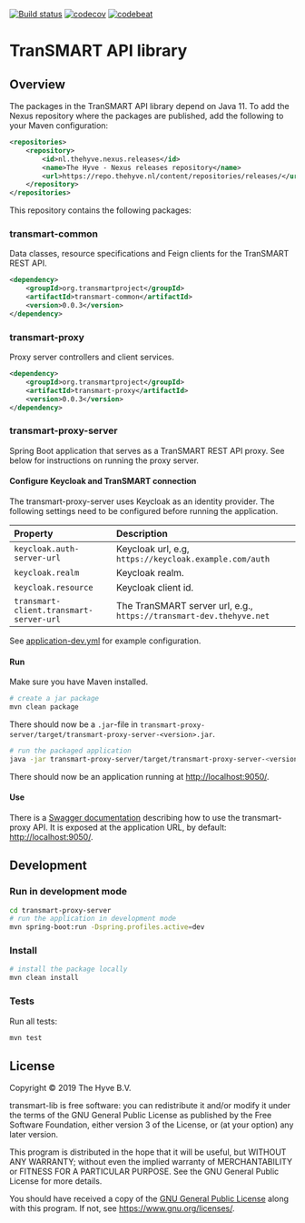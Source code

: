 [![Build status](https://travis-ci.org/thehyve/transmart-lib.svg?branch=master)](https://travis-ci.org/thehyve/transmart-lib/branches)
[![codecov](https://codecov.io/gh/thehyve/transmart-lib/branch/master/graph/badge.svg)](https://codecov.io/gh/thehyve/transmart-lib)
[![codebeat](https://codebeat.co/badges/a2b8dbaa-c40c-4045-adde-ebc7de4d8916)](https://codebeat.co/a/gijs-kant/projects/github-com-thehyve-transmart-lib-master)


# TranSMART API library

## Overview

The packages in the TranSMART API library depend on Java 11.
To add the Nexus repository where the packages are published, add the following
to your Maven configuration: 
```xml
<repositories>
    <repository>
        <id>nl.thehyve.nexus.releases</id>
        <name>The Hyve - Nexus releases repository</name>
        <url>https://repo.thehyve.nl/content/repositories/releases/</url>
    </repository>
</repositories>
```

This repository contains the following packages:

### transmart-common

Data classes, resource specifications and Feign clients for the TranSMART
REST API.
```xml
<dependency>
    <groupId>org.transmartproject</groupId>
    <artifactId>transmart-common</artifactId>
    <version>0.0.3</version>
</dependency>
```

### transmart-proxy

Proxy server controllers and client services.
```xml
<dependency>
    <groupId>org.transmartproject</groupId>
    <artifactId>transmart-proxy</artifactId>
    <version>0.0.3</version>
</dependency>
```

### transmart-proxy-server

Spring Boot application that serves as a TranSMART REST API proxy.
See below for instructions on running the proxy server.


#### Configure Keycloak and TranSMART connection

The transmart-proxy-server uses Keycloak as an identity provider.
The following settings need to be configured before running the application.

| Property                                | Description
|:--------------------------------------- |:--------------------------------
| `keycloak.auth-server-url`              | Keycloak url, e.g, `https://keycloak.example.com/auth`
| `keycloak.realm`                        | Keycloak realm.
| `keycloak.resource`                     | Keycloak client id.
| `transmart-client.transmart-server-url` | The TranSMART server url, e.g., `https://transmart-dev.thehyve.net`

See [application-dev.yml](transmart-proxy-server/src/main/resources/config/application-dev.yml)
for example configuration.

#### Run

Make sure you have Maven installed.
```bash
# create a jar package
mvn clean package
```
There should now be a `.jar`-file in `transmart-proxy-server/target/transmart-proxy-server-<version>.jar`.
```bash
# run the packaged application
java -jar transmart-proxy-server/target/transmart-proxy-server-<version>.jar
```

There should now be an application running at [http://localhost:9050/](http://localhost:9050/).

#### Use

There is a [Swagger documentation](https://swagger.io/solutions/api-documentation/) describing how to use the transmart-proxy API.
It is exposed at the application URL, by default: [http://localhost:9050/](http://localhost:9050/).

## Development

### Run in development mode

```bash
cd transmart-proxy-server
# run the application in development mode
mvn spring-boot:run -Dspring.profiles.active=dev
```

### Install
```bash
# install the package locally
mvn clean install
```

### Tests

Run all tests:
```bash
mvn test
```



## License

Copyright &copy; 2019  The Hyve B.V.

transmart-lib is free software: you can redistribute it and/or
modify it under the terms of the GNU General Public License as
published by the Free Software Foundation, either version 3 of
the License, or (at your option) any later version.

This program is distributed in the hope that it will be useful,
but WITHOUT ANY WARRANTY; without even the implied warranty of
MERCHANTABILITY or FITNESS FOR A PARTICULAR PURPOSE.  See the
GNU General Public License for more details.

You should have received a copy of the [GNU General Public License](LICENSE) along with this program.
If not, see https://www.gnu.org/licenses/.
